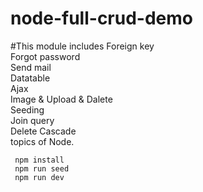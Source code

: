 # node-full-crud-demo
#This module includes
Foreign key  <br> 
Forgot password <br>
Send mail <br>
Datatable <br>
Ajax <br>
Image & Upload & Dalete <br>
Seeding  <br>
Join query <br>
Delete Cascade <br>
topics of Node. 

```
 npm install
 npm run seed
 npm run dev
```
